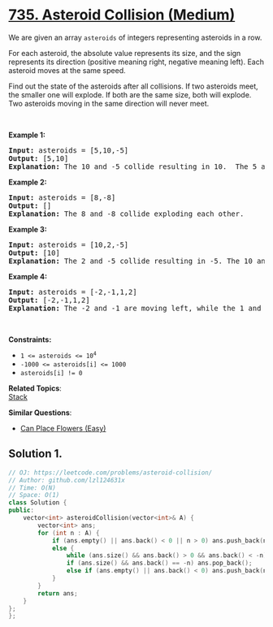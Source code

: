 # [735. Asteroid Collision (Medium)](https://leetcode.com/problems/asteroid-collision/)

<p>We are given an array <code>asteroids</code> of integers representing asteroids in a row.</p>

<p>For each asteroid, the absolute value represents its size, and the sign represents its direction (positive meaning right, negative meaning left). Each asteroid moves at the same speed.</p>

<p>Find out the state of the asteroids after all collisions. If two asteroids meet, the smaller one will explode. If both are the same size, both will explode. Two asteroids moving in the same direction will never meet.</p>

<p>&nbsp;</p>
<p><strong>Example 1:</strong></p>

<pre><strong>Input:</strong> asteroids = [5,10,-5]
<strong>Output:</strong> [5,10]
<b>Explanation:</b> The 10 and -5 collide resulting in 10.  The 5 and 10 never collide.
</pre>

<p><strong>Example 2:</strong></p>

<pre><strong>Input:</strong> asteroids = [8,-8]
<strong>Output:</strong> []
<b>Explanation:</b> The 8 and -8 collide exploding each other.
</pre>

<p><strong>Example 3:</strong></p>

<pre><strong>Input:</strong> asteroids = [10,2,-5]
<strong>Output:</strong> [10]
<b>Explanation:</b> The 2 and -5 collide resulting in -5. The 10 and -5 collide resulting in 10.
</pre>

<p><strong>Example 4:</strong></p>

<pre><strong>Input:</strong> asteroids = [-2,-1,1,2]
<strong>Output:</strong> [-2,-1,1,2]
<b>Explanation:</b> The -2 and -1 are moving left, while the 1 and 2 are moving right. Asteroids moving the same direction never meet, so no asteroids will meet each other.
</pre>

<p>&nbsp;</p>
<p><strong>Constraints:</strong></p>

<ul>
	<li><code>1 &lt;= asteroids &lt;= 10<sup>4</sup></code></li>
	<li><code>-1000 &lt;= asteroids[i] &lt;= 1000</code></li>
	<li><code>asteroids[i] != 0</code></li>
</ul>


**Related Topics**:  
[Stack](https://leetcode.com/tag/stack/)

**Similar Questions**:
* [Can Place Flowers (Easy)](https://leetcode.com/problems/can-place-flowers/)

## Solution 1.

```cpp
// OJ: https://leetcode.com/problems/asteroid-collision/
// Author: github.com/lzl124631x
// Time: O(N)
// Space: O(1)
class Solution {
public:
    vector<int> asteroidCollision(vector<int>& A) {
        vector<int> ans;
        for (int n : A) {
            if (ans.empty() || ans.back() < 0 || n > 0) ans.push_back(n);
            else {
                while (ans.size() && ans.back() > 0 && ans.back() < -n) ans.pop_back();
                if (ans.size() && ans.back() == -n) ans.pop_back();
                else if (ans.empty() || ans.back() < 0) ans.push_back(n);
            }
        }
        return ans;
    }
};
};
```